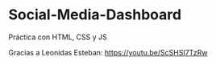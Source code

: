 # Social-Media-Dashboard
Práctica con HTML, CSS y JS

Gracias a Leonidas Esteban:
https://youtu.be/ScSHSI7TzRw
